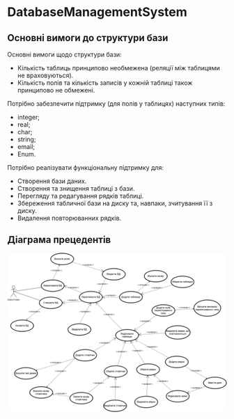 # DatabaseManagementSystem

## Основні вимоги до структури бази

Основні вимоги щодо структури бази:
* Кількість таблиць принципово необмежена (реляції між таблицями не враховуються).
* Кількість полів та кількість записів у кожній таблиці також принципово не обмежені.

Потрібно забезпечити підтримку (для полів у таблицях) наступних типів:
* integer;
* real;
* char;
* string;
* email;
* Enum.

Потрібно реалізувати функціональну підтримку для:
* Створення бази даних.
* Створення та знищення таблиці з бази.
* Перегляду та редагування рядків таблиці.
* Збереження табличної бази на диску та, навпаки, зчитування її з диску.
* Видалення повторюванних рядків.

## Діаграма прецедентів

![Alt text](img/UseCase0.png?raw=true)
